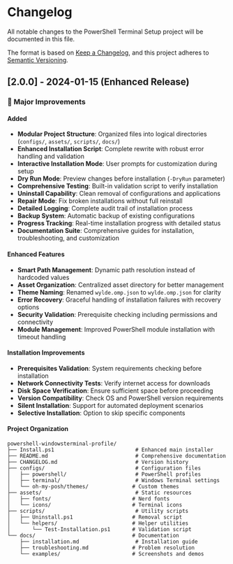 # Changelog

All notable changes to the PowerShell Terminal Setup project will be documented in this file.

The format is based on [Keep a Changelog](https://keepachangelog.com/en/1.0.0/),
and this project adheres to [Semantic Versioning](https://semver.org/spec/v2.0.0.html).

## [2.0.0] - 2024-01-15 (Enhanced Release)

### 🎉 Major Improvements

#### Added
- **Modular Project Structure**: Organized files into logical directories (`configs/`, `assets/`, `scripts/`, `docs/`)
- **Enhanced Installation Script**: Complete rewrite with robust error handling and validation
- **Interactive Installation Mode**: User prompts for customization during setup
- **Dry Run Mode**: Preview changes before installation (`-DryRun` parameter)
- **Comprehensive Testing**: Built-in validation script to verify installation
- **Uninstall Capability**: Clean removal of configurations and applications
- **Repair Mode**: Fix broken installations without full reinstall
- **Detailed Logging**: Complete audit trail of installation process
- **Backup System**: Automatic backup of existing configurations
- **Progress Tracking**: Real-time installation progress with detailed status
- **Documentation Suite**: Comprehensive guides for installation, troubleshooting, and customization

#### Enhanced Features
- **Smart Path Management**: Dynamic path resolution instead of hardcoded values
- **Asset Organization**: Centralized asset directory for better management
- **Theme Naming**: Renamed `wylde.omp.json` to `wylde.omp.json` for clarity
- **Error Recovery**: Graceful handling of installation failures with recovery options
- **Security Validation**: Prerequisite checking including permissions and connectivity
- **Module Management**: Improved PowerShell module installation with timeout handling

#### Installation Improvements
- **Prerequisites Validation**: System requirements checking before installation
- **Network Connectivity Tests**: Verify internet access for downloads
- **Disk Space Verification**: Ensure sufficient space before proceeding
- **Version Compatibility**: Check OS and PowerShell version requirements
- **Silent Installation**: Support for automated deployment scenarios
- **Selective Installation**: Option to skip specific components

#### Project Organization
```
powershell-windowsterminal-profile/
├── Install.ps1                          # Enhanced main installer
├── README.md                            # Comprehensive documentation
├── CHANGELOG.md                         # Version history
├── configs/                             # Configuration files
│   ├── powershell/                      # PowerShell profiles
│   ├── terminal/                        # Windows Terminal settings
│   └── oh-my-posh/themes/              # Custom themes
├── assets/                              # Static resources
│   ├── fonts/                          # Nerd fonts
│   └── icons/                          # Terminal icons
├── scripts/                             # Utility scripts
│   ├── Uninstall.ps1                   # Removal script
│   └── helpers/                        # Helper utilities
│       └── Test-Installation.ps1       # Validation script
└── docs/                               # Documentation
    ├── installation.md                  # Installation guide
    ├── troubleshooting.md              # Problem resolution
    └── examples/                       # Screenshots and demos
```
